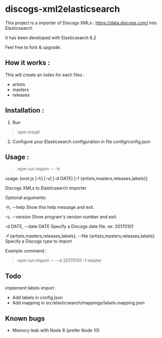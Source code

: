 # discogs-xml2elasticsearch

This project is a importer of Discogs XMLs : https://data.discogs.com/
into Elasticsearch

It has been developed with Elasticsearch 6.2

Feel free to fork & upgrade.

## How it works : 

This will create an index for each files : 

  - artists
  - masters
  - releases

## Installation :

1. Run 
> npm install

2. Configure your Elasticsearch configuration in file config/config.json

## Usage :

> npm run import -- -h

usage: boot.js [-h] [-v] [-d DATE] [-f {artists,masters,releases,labels}]

Discogs XMLs to Elasticsearch importer

Optional arguments:

  -h, --help            Show this help message and exit.
  
  -v, --version         Show program's version number and exit.
  
  
  -d DATE, --date DATE  Specify a Discogs date file. ex: 20170101
  
  -f {artists,masters,releases,labels}, --file {artists,masters,releases,labels}
                        Specify a Discogs type to import
                        
Example command : 

> npm run import -- --d 20170101 -f master
                        
## Todo 

implement labels import :

 - Add labels in config.json
 - Add mapping in src/elasticsearch/mappings/labels.mapping.json

## Known bugs

 - Memory leak with Node 8 (prefer Node 10)
